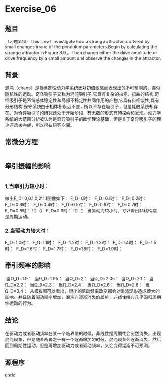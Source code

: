# Exercise_06
## 题目
（习题3.16）This time I investigate how a strange attractor is altered by small changes irrone of the pendulum parameters.Begin by calculating the strange attractor in Figure 3.9 。Then change either the drive amplitude or drive frequency by a small amount and observe the changes in the attractor.
## 背景
混沌（chaos）是指确定性动力学系统因对初值敏感而表现出的不可预测的、类似随机性的运动。奇怪吸引子又称为混沌吸引子,它具有复杂的拉伸、扭曲的结构.奇怪吸引子是系统总体稳定性和局部不稳定性共同作用的产物,它具有自相似性,具有分形结构.保守系统由于相体积永远不变，所以不存在吸引子，但是耗散系统却存在。对奇异吸引子的研究还处于开始阶段，有无数的形式有待探索和发现。动力学系统的大范围分析被认为是奇异吸引子的数学理论基础，但是关于奇异吸引子的理论还远未完成，所以很有研究空间。
## 常微分方程
![]()
## 牵引振幅的影响
![]()
### 1,当牵引力较小时：
做出F_D=0,0.1,0,2^1.1图像如下： 
 F_D=0时： 
 ![]()
 F_D=0.1时：
 ![]()
 F_D=0.2时：
 ![]()
 F_D=0.3时：
 ![]()
 F_D=0.4时：
 ![]()
 F_D=0.5时：
 ![]()
 F_D=0.6时：
 ![]()
 F_D=0.7时：
 ![]()
 F_D=0.8时：
 ![]（）
 F_D=0.9时：
 ![]（）
 当驱动力较小时，可以看出非线性摆是周期运动。
 ### 2.当驱动力较大时：
 F_D=1.0时：
 ![]()
 F_D=1.1时： 
 ![]()
 F_D=1.2时：
 ![]()
 F_D=1.3时：
 ![]()
 F_D=1.4时：
 ![]()
 F_D=1.5时：
 ![]()
 F_D=1.6时：
 ![]()
 F_D=1.7时：
 ![]()
 F_D=1.8时：
 ![]()
 F_D=1.9时：
 ![]()
 ## 牵引频率的影响
 ![]()
 当Ω_D=1.9： 
 ![]()
 当Ω_D=1.95： 
 ![]()
 当Ω_D=2： 
 ![]()
 当Ω_D=2.05： 
 ![]()
 当Ω_D=2.1： 
 ![]()
 当Ω_D=2.2： 
 ![]()
 当Ω_D=2.3：
 ![]()
 当Ω_D=2.4：
 ![]()
 当Ω_D=2.6：
 ![]()
 当Ω_D=2.8：
 ![]()
当Ω_D=3.4：
![]()
从模拟图可以看出，很小的驱动频率改变都会对混沌现象造成很大的影响。并且随着驱动频率增加，混沌有逐渐消失的趋势，非线性摆有几乎回归周期性运动的行为。
## 结论
在驱动力或者驱动频率在某一个临界值的时候，非线性摆周期性会突然消失，出现混沌现象，但是随着两者之一有一个逐渐增加的时候，混沌现象会逐渐消失，然后回到周期性运动，但是再增加驱动力或者驱动频率，又会变得混沌不可预测。
## 源程序
[code]()
 
 
 
 
 
 
 
 
 
 
